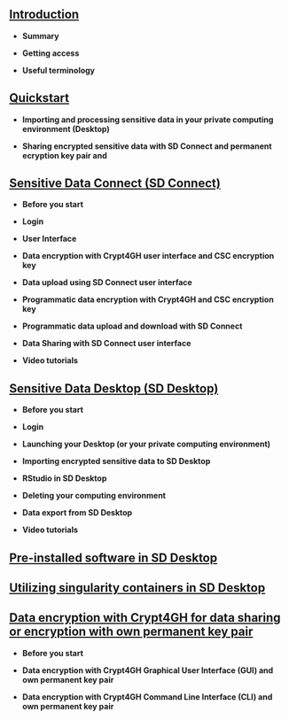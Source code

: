 
## [Introduction](./intro.md)

   
   * **Summary**
   
   * **Getting access**
   
   * **Useful terminology**
   

## [Quickstart](./quickguide.md)
    
   * **Importing and processing sensitive data in your private computing environment (Desktop)**
   
   * **Sharing encrypted sensitive data with SD Connect and permanent ecryption key pair and**

  
## [Sensitive Data Connect (SD Connect)](./sd_connect.md)
   
 * **Before you start**

 * **Login**
   
 * **User Interface**
 
 * **Data encryption with Crypt4GH user interface and CSC encryption key**
   
 * **Data upload using SD Connect user interface**
 
 * **Programmatic data encryption with Crypt4GH and CSC encryption key**
       
 * **Programmatic data upload and download with SD Connect**
 
 * **Data Sharing with SD Connect user interface**
 
 * **Video tutorials**
   
  

## [Sensitive Data Desktop (SD Desktop)](./sd_desktop.md)

  * **Before you start**

  * **Login**

  * **Launching your Desktop (or your private computing environment)**

  * **Importing encrypted sensitive data to SD Desktop**

  * **RStudio in SD Desktop**

  * **Deleting your computing environment**

  * **Data export from SD Desktop**
  
  * **Video tutorials**



## [Pre-installed software in SD Desktop](./pre-installed_software.md)


## [Utilizing singularity containers in SD Desktop](sd-desktop-singularity.md)


## [Data encryption with Crypt4GH for data sharing or encryption with own permanent key pair](./crypt4gh_client.md )
  
  * **Before you start**

  * **Data encryption with Crypt4GH Graphical User Interface (GUI) and own permanent key pair**

  * **Data encryption with Crypt4GH Command Line Interface (CLI) and  own permanent key pair**

  

